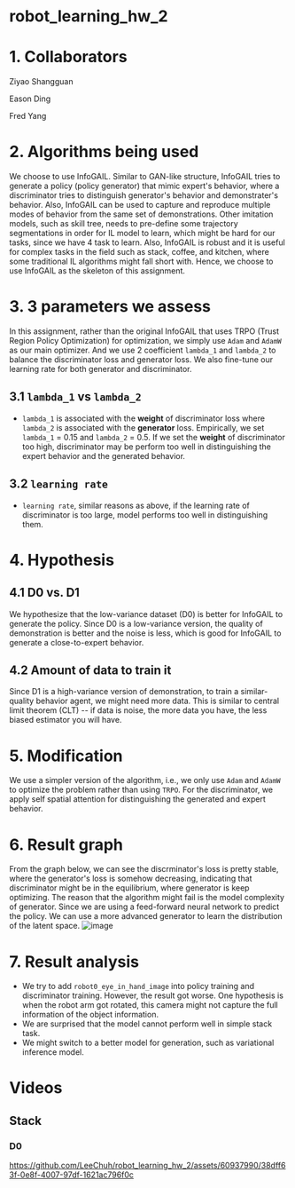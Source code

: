 # robot_learning_hw_2

# 1. Collaborators

Ziyao Shangguan

Eason Ding 

Fred Yang 

# 2. Algorithms being used
We choose to use InfoGAIL. Similar to GAN-like structure, InfoGAIL tries to generate a policy (policy generator) that mimic expert's behavior, where a discriminator tries to distinguish generator's behavior and demonstrater's behavior. Also, InfoGAIL can be used to capture and reproduce multiple modes of behavior from the same set of demonstrations. Other imitation models, such as skill tree, needs to pre-define some trajectory segmentations in order for IL model to learn, which might be hard for our tasks, since we have 4 task to learn. Also, InfoGAIL is robust and it is useful for complex tasks in the field such as stack, coffee, and kitchen, where some traditional IL algorithms might fall short with. Hence, we choose to use InfoGAIL as the skeleton of this assignment. 

# 3. 3 parameters we assess

In this assignment, rather than the original InfoGAIL that uses TRPO (Trust Region Policy Optimization) for optimization, we simply use `Adam` and `AdamW` as our main optimizer. And we use 2 coefficient `lambda_1` and `lambda_2` to balance the discriminator loss and generator loss. We also fine-tune our learning rate for both generator and discriminator.

## 3.1 `lambda_1` vs `lambda_2`

- `lambda_1` is associated with the **weight** of discriminator loss where `lambda_2` is associated with the **generator** loss. Empirically, we set `lambda_1` = 0.15 and `lambda_2` = 0.5. If we set the **weight** of discriminator too high, discriminator may be perform too well in distinguishing the expert behavior and the generated behavior.

## 3.2 `learning rate`
- `learning rate`, similar reasons as above, if the learning rate of discriminator is too large, model performs too well in distinguishing them.

# 4. Hypothesis
## 4.1 D0 vs. D1
We hypothesize that the low-variance dataset (D0) is better for InfoGAIL to generate the policy. Since D0 is a low-variance version, the quality of demonstration is better and the noise is less, which is good for InfoGAIL to generate a close-to-expert behavior.

## 4.2 Amount of data to train it
Since D1 is a high-variance version of demonstration, to train a similar-quality behavior agent, we might need more data. This is similar to central limit theorem (CLT) -- if data is noise, the more data you have, the less biased estimator you will have.

# 5. Modification
We use a simpler version of the algorithm, i.e., we only use `Adam` and `AdamW` to optimize the problem rather than using `TRPO`. For the discriminator, we apply self spatial attention for distinguishing the generated and expert behavior.

# 6. Result graph
From the graph below, we can see the discrminator's loss is pretty stable, where the generator's loss is somehow decreasing, indicating that discriminator might be in the equilibrium, where generator is keep optimizing. The reason that the algorithm might fail is the model complexity of generator. Since we are using a feed-forward neural network to predict the policy. We can use a more advanced generator to learn the distribution of the latent space. 
![image](https://github.com/LeeChuh/robot_learning_hw_2/assets/60937990/eaeff012-8f5b-469b-85a0-b03ffa74f4b4)

# 7. Result analysis
- We try to add `robot0_eye_in_hand_image` into policy training and discriminator training. However, the result got worse. One hypothesis is when the robot arm got rotated, this camera might not capture the full information of the object information.
- We are surprised that the model cannot perform well in simple stack task.
- We might switch to a better model for generation, such as variational inference model.

# Videos
## Stack
### D0

https://github.com/LeeChuh/robot_learning_hw_2/assets/60937990/38dff63f-0e8f-4007-97df-1621ac796f0c








